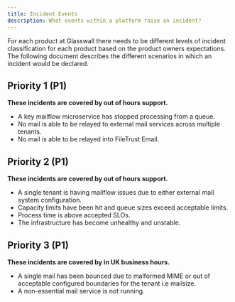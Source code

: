 ```yaml
---
title: Incident Events
description: What events within a platform raise an incident?
---
```


For each product at Glasswall there needs to be different levels of incident classification for each product based on the product owners expectations. The following document describes the different scenarios in which an incident would be declared.

## Priority 1 (P1)

**These incidents are covered by out of hours support.**

* A key mailflow microservice has stopped processing from a queue.
* No mail is able to be relayed to external mail services across multiple tenants.
* No mail is able to be relayed into FileTrust Email.

## Priority 2 (P1)

**These incidents are covered by out of hours support.**

* A single tenant is having mailflow issues due to either external mail system configuration.
* Capacity limits have been hit and queue sizes exceed acceptable limits.
* Process time is above accepted SLOs.
* The infrastructure has become unhealthy and unstable.

## Priority 3 (P1)

**These incidents are covered by in UK business hours.**

* A single mail has been bounced due to malformed MIME or out of acceptable configured boundaries for the tenant i.e mailsize.
* A non-essential mail service is not running.

